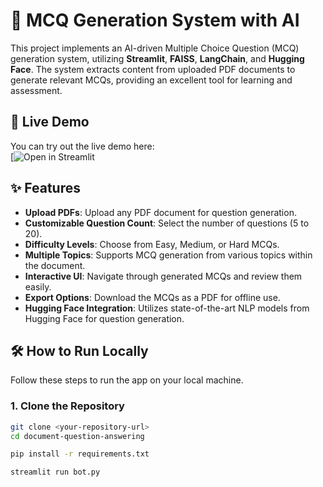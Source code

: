 # 📄 MCQ Generation System with AI

This project implements an AI-driven Multiple Choice Question (MCQ) generation system, utilizing **Streamlit**, **FAISS**, **LangChain**, and **Hugging Face**. The system extracts content from uploaded PDF documents to generate relevant MCQs, providing an excellent tool for learning and assessment.

## 🚀 Live Demo

You can try out the live demo here:  
[![Open in Streamlit](https://ai-mcqgenerator.streamlit.app/)

## ✨ Features

- **Upload PDFs**: Upload any PDF document for question generation.
- **Customizable Question Count**: Select the number of questions (5 to 20).
- **Difficulty Levels**: Choose from Easy, Medium, or Hard MCQs.
- **Multiple Topics**: Supports MCQ generation from various topics within the document.
- **Interactive UI**: Navigate through generated MCQs and review them easily.
- **Export Options**: Download the MCQs as a PDF for offline use.
- **Hugging Face Integration**: Utilizes state-of-the-art NLP models from Hugging Face for question generation.

## 🛠️ How to Run Locally

Follow these steps to run the app on your local machine.

### 1. Clone the Repository

```bash
git clone <your-repository-url>
cd document-question-answering

pip install -r requirements.txt

streamlit run bot.py
